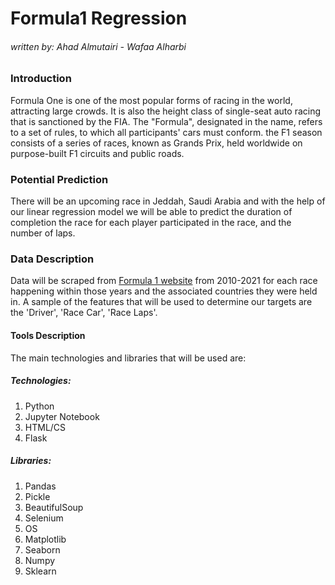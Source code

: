 ﻿
# Formula1 Regression

###### written by: Ahad Almutairi - Wafaa Alharbi

### Introduction
Formula One is one of the most popular forms of racing in the world, attracting large crowds. It is also the height class of single-seat auto racing that is sanctioned by the FIA. The "Formula", designated in the name, refers to a set of rules, to which all participants' cars must conform. the F1 season consists of a series of races, known as Grands Prix, held worldwide on purpose-built F1 circuits and public roads.

### Potential Prediction
There will be an upcoming race in Jeddah, Saudi Arabia and with the help of our linear regression model we will be able to predict the duration of completion the race for each player participated in the race, and the number of laps.

### Data Description
Data will be scraped from [Formula 1 website](https://www.formula1.com/en/results.html/2010/races.html) from 2010-2021 for each race happening within those years and the associated countries they were held in. A sample of the features that will be used to determine our targets are the 'Driver', 'Race Car', 'Race Laps'.


#### Tools Description
The main technologies and libraries that will be used are:
##### Technologies:
1. Python
2. Jupyter Notebook
3. HTML/CS
4. Flask
##### Libraries:
1. Pandas
2. Pickle
3. BeautifulSoup
4. Selenium
5. OS
6. Matplotlib
7. Seaborn
8. Numpy
9. Sklearn

